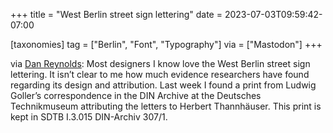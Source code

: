 +++
title = "West Berlin street sign lettering"
date = 2023-07-03T09:59:42-07:00

[taxonomies]
tag = ["Berlin", "Font", "Typography"]
via = ["Mastodon"]
+++

via [Dan Reynolds](https://typo.social/@typeoff/110648677371032177): Most designers I know love the West Berlin street sign lettering. It isn’t clear to me how much evidence researchers have found regarding its design and attribution. Last week I found a print from Ludwig Goller’s correspondence in the DIN Archive at the Deutsches Technikmuseum attributing the letters to Herbert Thannhäuser. This print is kept in SDTB I.3.015 DIN-Archiv 307/1.

<!-- more -->
